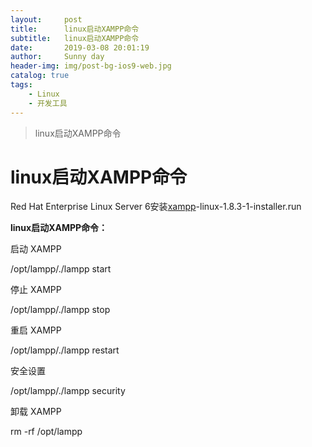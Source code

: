 ```yaml
---
layout:     post
title:      linux启动XAMPP命令
subtitle:   linux启动XAMPP命令
date:       2019-03-08 20:01:19
author:     Sunny day
header-img: img/post-bg-ios9-web.jpg
catalog: true
tags:
    - Linux
    - 开发工具
---
```


>linux启动XAMPP命令

# linux启动XAMPP命令


Red Hat Enterprise Linux Server 6安装[xampp](https://www.baidu.com/s?wd=xampp&tn=24004469_oem_dg&rsv_dl=gh_pl_sl_csd)-linux-1.8.3-1-installer.run

**linux启动XAMPP命令：**

启动 XAMPP

/opt/lampp/./lampp start

停止 XAMPP

/opt/lampp/./lampp stop

重启 XAMPP

/opt/lampp/./lampp restart

安全设置

/opt/lampp/./lampp security

卸载 XAMPP

rm -rf /opt/lampp

